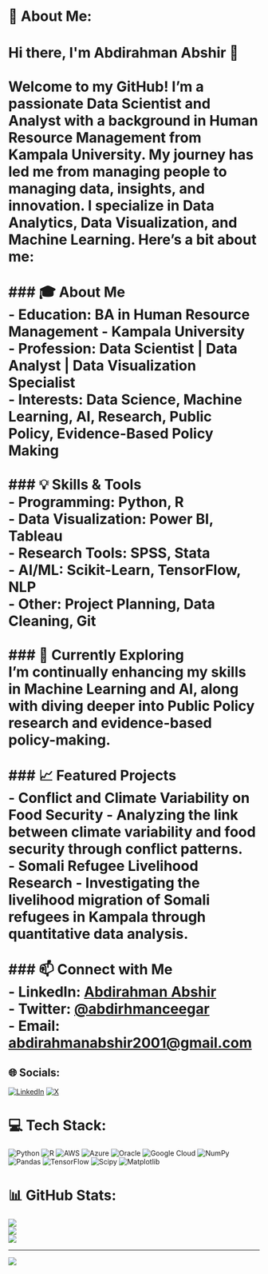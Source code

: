 # 💫 About Me:
# Hi there, I'm Abdirahman Abshir 👋<br><br>Welcome to my GitHub! I’m a passionate Data Scientist and Analyst with a background in **Human Resource Management** from Kampala University. My journey has led me from managing people to managing data, insights, and innovation. I specialize in **Data Analytics**, **Data Visualization**, and **Machine Learning**. Here’s a bit about me:<br><br>### 🎓 About Me<br>- **Education**: BA in Human Resource Management - Kampala University<br>- **Profession**: Data Scientist | Data Analyst | Data Visualization Specialist<br>- **Interests**: Data Science, Machine Learning, AI, Research, Public Policy, Evidence-Based Policy Making<br><br>### 💡 Skills & Tools<br>- **Programming**: Python, R<br>- **Data Visualization**: Power BI, Tableau<br>- **Research Tools**: SPSS, Stata<br>- **AI/ML**: Scikit-Learn, TensorFlow, NLP<br>- **Other**: Project Planning, Data Cleaning, Git<br><br>### 🌱 Currently Exploring<br>I’m continually enhancing my skills in **Machine Learning** and **AI**, along with diving deeper into **Public Policy** research and **evidence-based policy-making**.<br><br>### 📈 Featured Projects<br>- **Conflict and Climate Variability on Food Security** - Analyzing the link between climate variability and food security through conflict patterns.<br>- **Somali Refugee Livelihood Research** - Investigating the livelihood migration of Somali refugees in Kampala through quantitative data analysis.<br><br>### 📫 Connect with Me<br>- **LinkedIn**: [Abdirahman Abshir](https://www.linkedin.com/in/abdirahman-abshir-22616b233)<br>- **Twitter**: [@abdirhmanceegar](https://x.com/abdirhmanceegar?t=SmLnnHCEUydjaC9i6RbE8w&s=09)<br>- **Email**: abdirahmanabshir2001@gmail.com<br>


## 🌐 Socials:
[![LinkedIn](https://img.shields.io/badge/LinkedIn-%230077B5.svg?logo=linkedin&logoColor=white)](https://linkedin.com/in/https://www.linkedin.com/in/abdirahman-abshir-22616b233) [![X](https://img.shields.io/badge/X-black.svg?logo=X&logoColor=white)](https://x.com/https://x.com/abdirhmanceegar?t=SmLnnHCEUydjaC9i6RbE8w&s=09) 

# 💻 Tech Stack:
![Python](https://img.shields.io/badge/python-3670A0?style=for-the-badge&logo=python&logoColor=ffdd54) ![R](https://img.shields.io/badge/r-%23276DC3.svg?style=for-the-badge&logo=r&logoColor=white) ![AWS](https://img.shields.io/badge/AWS-%23FF9900.svg?style=for-the-badge&logo=amazon-aws&logoColor=white) ![Azure](https://img.shields.io/badge/azure-%230072C6.svg?style=for-the-badge&logo=microsoftazure&logoColor=white) ![Oracle](https://img.shields.io/badge/Oracle-F80000?style=for-the-badge&logo=oracle&logoColor=white) ![Google Cloud](https://img.shields.io/badge/GoogleCloud-%234285F4.svg?style=for-the-badge&logo=google-cloud&logoColor=white) ![NumPy](https://img.shields.io/badge/numpy-%23013243.svg?style=for-the-badge&logo=numpy&logoColor=white) ![Pandas](https://img.shields.io/badge/pandas-%23150458.svg?style=for-the-badge&logo=pandas&logoColor=white) ![TensorFlow](https://img.shields.io/badge/TensorFlow-%23FF6F00.svg?style=for-the-badge&logo=TensorFlow&logoColor=white) ![Scipy](https://img.shields.io/badge/SciPy-%230C55A5.svg?style=for-the-badge&logo=scipy&logoColor=%white) ![Matplotlib](https://img.shields.io/badge/Matplotlib-%23ffffff.svg?style=for-the-badge&logo=Matplotlib&logoColor=black)
# 📊 GitHub Stats:
![](https://github-readme-stats.vercel.app/api?username=Abdirahmanceegar&theme=dark&hide_border=false&include_all_commits=false&count_private=false)<br/>
![](https://github-readme-streak-stats.herokuapp.com/?user=Abdirahmanceegar&theme=dark&hide_border=false)<br/>
![](https://github-readme-stats.vercel.app/api/top-langs/?username=Abdirahmanceegar&theme=dark&hide_border=false&include_all_commits=false&count_private=false&layout=compact)

---
[![](https://visitcount.itsvg.in/api?id=Abdirahmanceegar&icon=0&color=0)](https://visitcount.itsvg.in)

<!-- Proudly created with GPRM ( https://gprm.itsvg.in ) -->
